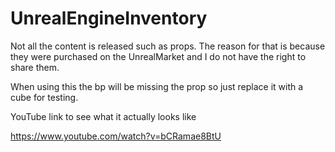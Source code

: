 # UnrealEngineInventory

Not all the content is released such as props. The reason for that is because they were purchased on the UnrealMarket and I do not have the right to share them. 

When using this the bp will be missing the prop so just replace it with a cube for testing. 

YouTube link to see what it actually looks like

https://www.youtube.com/watch?v=bCRamae8BtU
